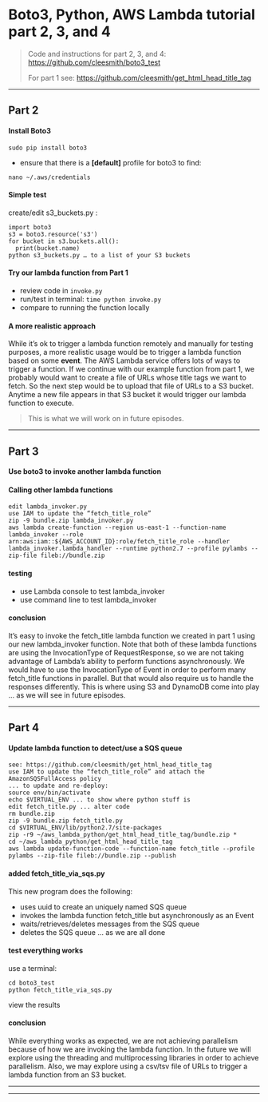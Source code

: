 # Boto3, Python, AWS Lambda tutorial part 2, 3, and 4

> Code and instructions for part 2, 3, and 4:
> https://github.com/cleesmith/boto3_test
>
> For part 1 see:
> https://github.com/cleesmith/get_html_head_title_tag

***

## Part 2

#### Install Boto3
```
sudo pip install boto3
```
* ensure that there is a **[default]** profile for boto3 to find:
```
nano ~/.aws/credentials
```

#### Simple test
create/edit s3_buckets.py :
```
import boto3
s3 = boto3.resource('s3')
for bucket in s3.buckets.all():
  print(bucket.name)
python s3_buckets.py … to a list of your S3 buckets
```

#### Try our lambda function from Part 1
* review code in ```invoke.py```
* run/test in terminal: ```time python invoke.py```
* compare to running the function locally

#### A more realistic approach
While it’s ok to trigger a lambda function remotely and manually for testing purposes,
a more realistic usage would be to trigger a lambda function based on some **event**.
The AWS Lambda service offers lots of ways to trigger a function.
If we continue with our example function from part 1, we probably would want to create
a file of URLs whose title tags we want to fetch.  So the next step would be to upload
that file of URLs to a S3 bucket.  Anytime a new file appears in that S3 bucket it
would trigger our lambda function to execute.

> This is what we will work on in future episodes.

***

## Part 3

#### Use boto3 to invoke another lambda function

#### Calling other lambda functions
```
edit lambda_invoker.py
use IAM to update the “fetch_title_role”
zip -9 bundle.zip lambda_invoker.py
aws lambda create-function --region us-east-1 --function-name lambda_invoker --role arn:aws:iam::${AWS_ACCOUNT_ID}:role/fetch_title_role --handler lambda_invoker.lambda_handler --runtime python2.7 --profile pylambs --zip-file fileb://bundle.zip
```

#### testing
* use Lambda console to test lambda_invoker
* use command line to test lambda_invoker

#### conclusion
It’s easy to invoke the fetch_title lambda function we created in part 1 using our new lambda_invoker function.
Note that both of these lambda functions are using the InvocationType of RequestResponse,
so we are not taking advantage of Lambda’s ability to perform functions asynchronously.
We would have to use the InvocationType of Event in order to perform many fetch_title functions in parallel.
But that would also require us to handle the responses differently.
This is where using S3 and DynamoDB come into play … as we will see in future episodes.

***

## Part 4

#### Update lambda function to detect/use a SQS queue
```
see: https://github.com/cleesmith/get_html_head_title_tag
use IAM to update the “fetch_title_role” and attach the AmazonSQSFullAccess policy
... to update and re-deploy:
source env/bin/activate
echo $VIRTUAL_ENV ... to show where python stuff is
edit fetch_title.py ... alter code
rm bundle.zip
zip -9 bundle.zip fetch_title.py
cd $VIRTUAL_ENV/lib/python2.7/site-packages
zip -r9 ~/aws_lambda_python/get_html_head_title_tag/bundle.zip *
cd ~/aws_lambda_python/get_html_head_title_tag
aws lambda update-function-code --function-name fetch_title --profile pylambs --zip-file fileb://bundle.zip --publish
```

#### added fetch_title_via_sqs.py
This new program does the following:
* uses uuid to create an uniquely named SQS queue
* invokes the lambda function fetch_title but asynchronously as an Event
* waits/retrieves/deletes messages from the SQS queue
* deletes the SQS queue … as we are all done

#### test everything works
use a terminal:
```
cd boto3_test
python fetch_title_via_sqs.py
```
view the results

#### conclusion
While everything works as expected, we are not achieving parallelism because of how we are
invoking the lambda function.  In the future we will explore using the threading and multiprocessing
libraries in order to achieve parallelism.
Also, we may explore using a csv/tsv file of URLs to trigger a lambda function from an S3 bucket.

***
***

